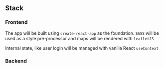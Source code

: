 ## Stack 

### Frontend

The app will be built using `create-react-app` as the foundation. `SASS` will 
be used as a style pre-processor and maps will be rendered with `leafletJS`

Internal state, like user login will be managed with vanilla React `useContext`


### Backend


